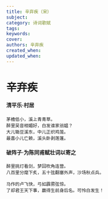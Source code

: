 ```yaml
---
title: 辛弃疾（宋）
subject: 
category: 诗词歌赋
tags: 
keywords: 
cover: 
authors: 辛弃疾
created_when: 
updated_when: 
---
```


# 辛弃疾

#### 清平乐·村居

```
茅檐低小，溪上青青草。
醉里吴音相媚好，白发谁家翁媪？
大儿锄豆溪东，中儿正织鸡笼。
最喜小儿亡赖，溪头卧剥莲蓬。
```

#### 破阵子·为陈同甫赋壮词以寄之

```
醉里挑灯看剑，梦回吹角连营。
八百里分麾下炙，五十弦翻塞外声，沙场秋点兵。

马作的卢飞快，弓如霹雳弦惊。
了却君王天下事，赢得生前身后名。可怜白发生！
```
